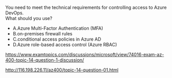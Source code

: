 You need to meet the technical requirements for controlling access to Azure DevOps.<br/>What should you use?<br/><ul><li class="multi-choice-item"><span class="multi-choice-letter" data-choice-letter="A">A.</span>Azure Multi-Factor Authentication (MFA)</li><li class="multi-choice-item"><span class="multi-choice-letter" data-choice-letter="B">B.</span>on-premises firewall rules</li><li class="multi-choice-item correct-hidden"><span class="multi-choice-letter" data-choice-letter="C">C.</span>conditional access policies in Azure AD</li><li class="multi-choice-item"><span class="multi-choice-letter" data-choice-letter="D">D.</span>Azure role-based access control (Azure RBAC)</li></ul><p><a href="https://www.examtopics.com/discussions/microsoft/view/74016-exam-az-400-topic-14-question-1-discussion/">https://www.examtopics.com/discussions/microsoft/view/74016-exam-az-400-topic-14-question-1-discussion/</a></p><p><a href="http://116.198.226.11/az400/topic-14-question-01.html">http://116.198.226.11/az400/topic-14-question-01.html</a></p><script src="https://giscus.app/client.js"                    data-repo="azsamples/az204"                    data-repo-id="R_kgDOMRXzDQ"                    data-category="General"                    data-category-id="DIC_kwDOMRXzDc4Cgi27"                    data-mapping="pathname"                    data-strict="1"                    data-reactions-enabled="0"                    data-emit-metadata="0"                    data-input-position="bottom"                    data-theme="preferred_color_scheme"                    data-lang="en"                    crossorigin="anonymous"                    async>                    </script>